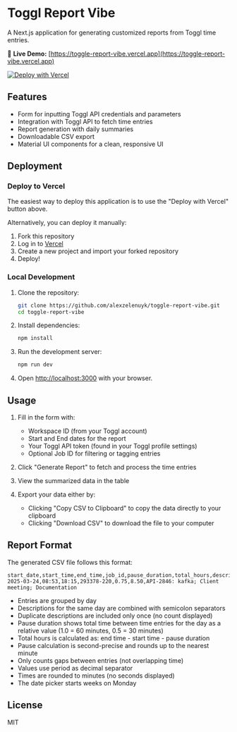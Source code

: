 # Toggl Report Vibe

A Next.js application for generating customized reports from Toggl time entries.

🚀 **Live Demo:** [https://toggle-report-vibe.vercel.app](https://toggle-report-vibe.vercel.app)

[![Deploy with Vercel](https://vercel.com/button)](https://vercel.com/new/clone?repository-url=https%3A%2F%2Fgithub.com%2Falexzelenuyk%2Ftoggle-report-vibe)

## Features

- Form for inputting Toggl API credentials and parameters
- Integration with Toggl API to fetch time entries
- Report generation with daily summaries
- Downloadable CSV export
- Material UI components for a clean, responsive UI

## Deployment

### Deploy to Vercel

The easiest way to deploy this application is to use the "Deploy with Vercel" button above.

Alternatively, you can deploy it manually:

1. Fork this repository
2. Log in to [Vercel](https://vercel.com)
3. Create a new project and import your forked repository
4. Deploy!

### Local Development

1. Clone the repository:
   ```bash
   git clone https://github.com/alexzelenuyk/toggle-report-vibe.git
   cd toggle-report-vibe
   ```

2. Install dependencies:
   ```bash
   npm install
   ```

3. Run the development server:
   ```bash
   npm run dev
   ```

4. Open [http://localhost:3000](http://localhost:3000) with your browser.

## Usage

1. Fill in the form with:
   - Workspace ID (from your Toggl account)
   - Start and End dates for the report
   - Your Toggl API token (found in your Toggl profile settings)
   - Optional Job ID for filtering or tagging entries

2. Click "Generate Report" to fetch and process the time entries

3. View the summarized data in the table

4. Export your data either by:
   - Clicking "Copy CSV to Clipboard" to copy the data directly to your clipboard
   - Clicking "Download CSV" to download the file to your computer

## Report Format

The generated CSV file follows this format:

```
start_date,start_time,end_time,job_id,pause_duration,total_hours,description
2025-03-24,08:53,18:15,293378-220,0.75,8.50,API-2846: kafka; Client meeting; Documentation
```

- Entries are grouped by day
- Descriptions for the same day are combined with semicolon separators
- Duplicate descriptions are included only once (no count displayed)
- Pause duration shows total time between time entries for the day as a relative value (1.0 = 60 minutes, 0.5 = 30 minutes)
- Total hours is calculated as: end time - start time - pause duration
- Pause calculation is second-precise and rounds up to the nearest minute
- Only counts gaps between entries (not overlapping time)
- Values use period as decimal separator
- Times are rounded to minutes (no seconds displayed)
- The date picker starts weeks on Monday

## License

MIT